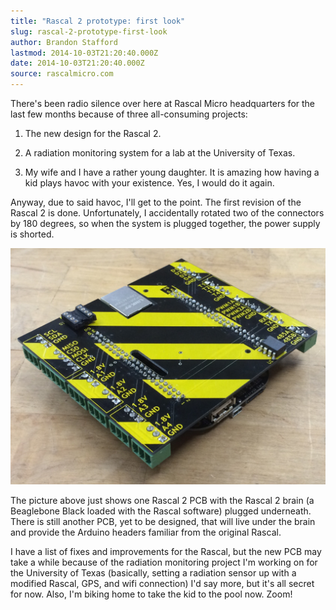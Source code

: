 ```yaml
---
title: "Rascal 2 prototype: first look"
slug: rascal-2-prototype-first-look
author: Brandon Stafford
lastmod: 2014-10-03T21:20:40.000Z
date: 2014-10-03T21:20:40.000Z
source: rascalmicro.com
---
```

There's been radio silence over here at Rascal Micro headquarters for the last few months because of three all-consuming projects:

1. The new design for the Rascal 2.

2. A radiation monitoring system for a lab at the University of Texas.

3. My wife and I have a rather young daughter. It is amazing how having a kid plays havoc with your existence. Yes, I would do it again.

Anyway, due to said havoc, I'll get to the point. The first revision of the Rascal 2 is done. Unfortunately, I accidentally rotated two of the connectors by 180 degrees, so when the system is plugged together, the power supply is shorted.

![](/img/rascal2-prototype-bottom.jpg)

The picture above just shows one Rascal 2 PCB with the Rascal 2 brain (a Beaglebone Black loaded with the Rascal software) plugged underneath. There is still another PCB, yet to be designed, that will live under the brain and provide the Arduino headers familiar from the original Rascal.

I have a list of fixes and improvements for the Rascal, but the new PCB may take a while because of the radiation monitoring project I'm working on for the University of Texas (basically, setting a radiation sensor up with a modified Rascal, GPS, and wifi connection) I'd say more, but it's all secret for now. Also, I'm biking home to take the kid to the pool now. Zoom!
